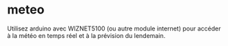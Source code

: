 # meteo
Utilisez arduino avec WIZNET5100 (ou autre module internet) pour accéder à la météo en temps réel et à la prévision du lendemain.
